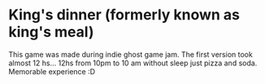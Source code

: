 # King's dinner (formerly known as king's meal)

This game was made during indie ghost game jam. The first version took almost 12 hs... 12hs from 10pm to 10 am without sleep just pizza and soda. Memorable experience :D
